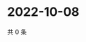 # 2022-10-08

共 0 条

<!-- BEGIN WEIBO -->
<!-- 最后更新时间 Sat Oct 08 2022 07:21:44 GMT+0800 (China Standard Time) -->

<!-- END WEIBO -->

